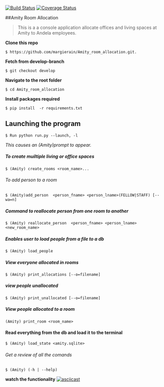 [![Build Status](https://travis-ci.org/andela-mochieng/Amity_room_allocation.svg?branch=develop)](https://travis-ci.org/andela-mochieng/Amity_room_allocation)
[![Coverage Status](https://coveralls.io/repos/github/andela-mochieng/Amity_room_allocation/badge.svg?branch=master)](https://coveralls.io/github/andela-mochieng/Amity_room_allocation?branch=master)

##Amity Room Allocation

>This is a a console application allocate offices and living spaces at Amity to Andela employees.

**__Clone this repo__**
```shell
$ https://github.com/margierain/Amity_room_allocation.git.
```

**__Fetch from develop-branch__**

```
$ git checkout develop
```

**__Navigate to the root folder__**
```shell
$ cd Amity_room_allocation
```

**__Install packages required__**
```shell
$ pip install  -r requirements.txt
```


## Launching the program
```shell
$ Run python run.py --launch, -l
```

*This causes an (Amity)prompt to appear.*

##### *To create muiltiple living or office spaces*

```shell
$ (Amity) create_rooms <room_name>...
```
###### To add person to a room

```shell
$ (Amity)add_person  <person_fname> <person_lname>(FELLOW|STAFF) [--wa=n]
```

##### Command to reallocate person from one room to another

```shell
$ (Amity) reallocate_person  <person_fname> <person_lname> <new_room_name>
```

##### Enables user to load people from a file to a db
```shell
$ (Amity) load_people
```

##### View everyone allocated in rooms

```shell
$ (Amity) print_allocations [--o=filename]
```

##### view people unallocated
```shell
$ (Amity) print_unallocated [--o=filename]
```

##### View people allocated to a room
```shell
(Amity) print_room <room_name>
```

#### Read everything from the db and load it to the terminal
```shell
$ (Amity) load_state <amity.sqlite>
```

###### Get a review of all the comands
```shell
$ (Amity) (-h | --help)
```

**watch the functionality**
[![asciicast](https://asciinema.org/a/ecf1yzu8gvhiwwtg5ry4fuoil.png)](https://asciinema.org/a/ecf1yzu8gvhiwwtg5ry4fuoil)




